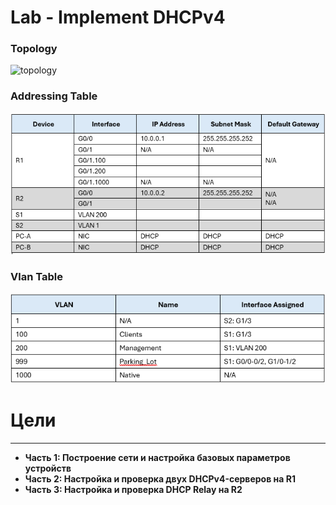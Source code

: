 # Lab - Implement DHCPv4

### Topology

![topology](topology_stp.png)

### Addressing Table

![address_table](lab_05_addressing.png)


### Vlan Table

![vlan_table](lab_05_vlans.png)

# Цели
------------------------------------------------------------------
- **Часть 1: Построение сети и настройка базовых параметров устройств**
- **Часть 2: Настройка и проверка двух DHCPv4-серверов на R1**
- **Часть 3: Настройка и проверка DHCP Relay на R2**